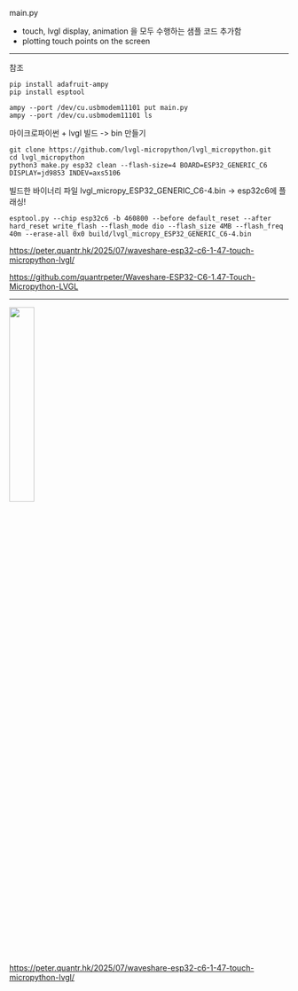 main.py

- touch, lvgl display, animation 을 모두 수행하는 샘플 코드 추가함
- plotting touch points on the screen




---

참조

```
pip install adafruit-ampy
pip install esptool 

ampy --port /dev/cu.usbmodem11101 put main.py
ampy --port /dev/cu.usbmodem11101 ls
```

마이크로파이썬 + lvgl 빌드 -> bin 만들기

```
git clone https://github.com/lvgl-micropython/lvgl_micropython.git
cd lvgl_micropython
python3 make.py esp32 clean --flash-size=4 BOARD=ESP32_GENERIC_C6 DISPLAY=jd9853 INDEV=axs5106
```

빌드한 바이너리 파일 lvgl_micropy_ESP32_GENERIC_C6-4.bin -> esp32c6에 플래싱!

```
esptool.py --chip esp32c6 -b 460800 --before default_reset --after hard_reset write_flash --flash_mode dio --flash_size 4MB --flash_freq 40m --erase-all 0x0 build/lvgl_micropy_ESP32_GENERIC_C6-4.bin
```




https://peter.quantr.hk/2025/07/waveshare-esp32-c6-1-47-touch-micropython-lvgl/

https://github.com/quantrpeter/Waveshare-ESP32-C6-1.47-Touch-Micropython-LVGL


---
<img src="https://github.com/user-attachments/assets/9c94f96e-9021-4736-a534-0ab66389a119" width="30%"> 

https://peter.quantr.hk/2025/07/waveshare-esp32-c6-1-47-touch-micropython-lvgl/
